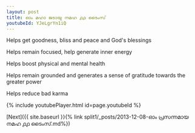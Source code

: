 ```yaml
---
layout: post
title: ഓം മഹാ ജടായു നമഹ ൧൧ ടൈംസ്
youtubeId: YJeLgrYn1iQ
---
```

 
 
Helps get goodness, bliss and peace and God's blessings
 
Helps remain focused, help generate inner energy 
 
Helps boost physical and mental health 
 
Helps remain grounded and generates a sense of gratitude towards the greater power 
 
Helps reduce bad karma
 
 
 
 


{% include youtubePlayer.html id=page.youtubeId %}
 
[Next]({{ site.baseurl }}{% link  split1/_posts/2013-12-08-ഓം പ്രസന്നമായ നമഹ ൧൧ ടൈംസ്.md%})
 
